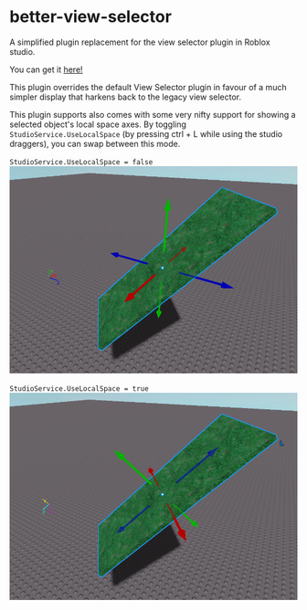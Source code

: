 # better-view-selector

A simplified plugin replacement for the view selector plugin in Roblox studio.

You can get it [here!](https://create.roblox.com/store/asset/16349581373/Better-View-Selector)

This plugin overrides the default View Selector plugin in favour of a much simpler display that harkens back to the legacy view selector.

This plugin supports also comes with some very nifty support for showing a selected object's local space axes. By toggling `StudioService.UseLocalSpace` (by pressing ctrl + L while using the studio draggers), you can swap between this mode.

`StudioService.UseLocalSpace = false`
![](imgs/worldSpace.png)

`StudioService.UseLocalSpace = true`
![](imgs/objectSpace.png)
